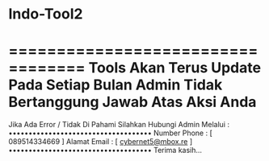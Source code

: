 # Indo-Tool2
==================================
Tools Akan Terus Update Pada Setiap Bulan
Admin Tidak Bertanggung Jawab Atas Aksi Anda
==================================
Jika Ada Error / Tidak Di Pahami
Silahkan Hubungi Admin Melalui :
••••••••••••••••••••••••••••••••••••
Number Phone : [ 089514334669 ]
Alamat Email : [ cybernet5@mbox.re ]
••••••••••••••••••••••••••••••••••••
Terima kasih...
